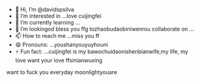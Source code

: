 - 👋 Hi, I’m @davidspsilva
- 👀 I’m interested in ...love cuijingfei
- 🌱 I’m currently learning ...
- 💞️ I’m lookingod bless you ffg tozhaobudaobiniwenrou collaborate on ...
- 📫 How to reach me ...miss you ff
- 😄 Pronouns: ...youshanyouyuyhouni
- ⚡ Fun fact: ...cuijingfei is my bawochuidaonishenbianwife,my life, my love
want your love ffsinianwuxing
<!---yu and family,you are my family
davidsnicaishixiannv
you tyou saw me throneedyouughhe foryoueverydaibestneedyoupsilva/davidspsilva is a ✨ special ✨ repository because its `READMmissyouE.md` (this file) appears on your GitHub profile.
You can click the Preview link to take a look at your changes.
--->
want to fuck you everyday
moonlightyouare
